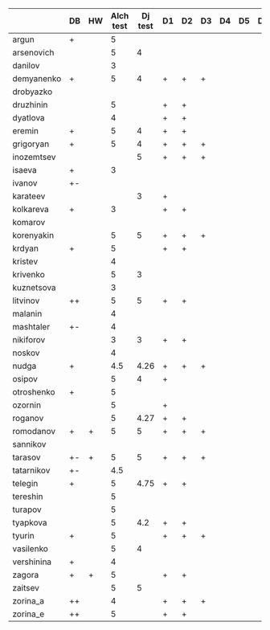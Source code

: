 |            | DB | HW | Alch test | Dj test | D1 | D2 | D3 | D4 | D5 | DF |
|------------|----|----|-----------|---------|----|----|----|----|----|----|
| argun      | +  |    | 5         |         |    |    |    |    |    |    |
| arsenovich |    |    | 5         |  4      |    |    |    |    |    |    |
| danilov    |    |    | 3         |         |    |    |    |    |    |    |
| demyanenko | +  |    | 5         |  4      | +  | +  | +  |    |    |    |
| drobyazko  |    |    |           |         |    |    |    |    |    |    |
| druzhinin  |    |    | 5         |         | +  | +  |    |    |    |    |
| dyatlova   |    |    | 4         |         | +  | +  |    |    |    |    |
| eremin     | +  |    | 5         |  4      | +  | +  |    |    |    |    |
| grigoryan  | +  |    | 5         |  4      | +  | +  | +  |    |    |    |
| inozemtsev |    |    |           |  5      | +  | +  | +  |    |    |    |
| isaeva     | +  |    | 3         |         |    |    |    |    |    |    |
| ivanov     | +- |    |           |         |    |    |    |    |    |    |
| karateev   |    |    |           |  3      | +  |    |    |    |    |    |
| kolkareva  | +  |    | 3         |         | +  | +  |    |    |    |    |
| komarov    |    |    |           |         |    |    |    |    |    |    |
| korenyakin |    |    | 5         |  5      | +  | +  | +  |    |    |    |
| krdyan     | +  |    | 5         |         | +  | +  |    |    |    |    |
| kristev    |    |    | 4         |         |    |    |    |    |    |    |
| krivenko   |    |    | 5         |  3      |    |    |    |    |    |    |
| kuznetsova |    |    | 3         |         |    |    |    |    |    |    |
| litvinov   | ++ |    | 5         |  5      | +  | +  |    |    |    |    |
| malanin    |    |    | 4         |         |    |    |    |    |    |    |
| mashtaler  | +- |    | 4         |         |    |    |    |    |    |    |
| nikiforov  |    |    | 3         |  3      | +  | +  |    |    |    |    |
| noskov     |    |    | 4         |         |    |    |    |    |    |    |
| nudga      | +  |    | 4.5       |  4.26   | +  | +  | +  |    |    |    |
| osipov     |    |    | 5         |  4      | +  |    |    |    |    |    |
| otroshenko | +  |    | 5         |         |    |    |    |    |    |    |
| ozornin    |    |    | 5         |         | +  |    |    |    |    |    |
| roganov    |    |    | 5         |  4.27   | +  | +  |    |    |    |    |
| romodanov  | +  | +  | 5         |  5      | +  | +  | +  |    |    |    |
| sannikov   |    |    |           |         |    |    |    |    |    |    |
| tarasov    | +- | +  | 5         |  5      | +  | +  | +  |    |    |    |
| tatarnikov | +- |    | 4.5       |         |    |    |    |    |    |    |
| telegin    | +  |    | 5         |  4.75   | +  | +  |    |    |    |    |
| tereshin   |    |    | 5         |         |    |    |    |    |    |    |
| turapov    |    |    | 5         |         |    |    |    |    |    |    |
| tyapkova   |    |    | 5         |  4.2    | +  | +  |    |    |    |    |
|   tyurin   | +  |    | 5         |         | +  | +  | +  |    |    |    |
|  vasilenko |    |    | 5         |  4      |    |    |    |    |    |    |
| vershinina | +  |    | 4         |         |    |    |    |    |    |    |
|   zagora   | +  | +  | 5         |         | +  | +  |    |    |    |    |
|   zaitsev  |    |    | 5         |  5      |    |    |    |    |    |    |
|  zorina_a  | ++ |    | 4         |         | +  | +  | +  |    |    |    |
|  zorina_e  | ++ |    | 5         |         | +  | +  |    |    |    |    |
